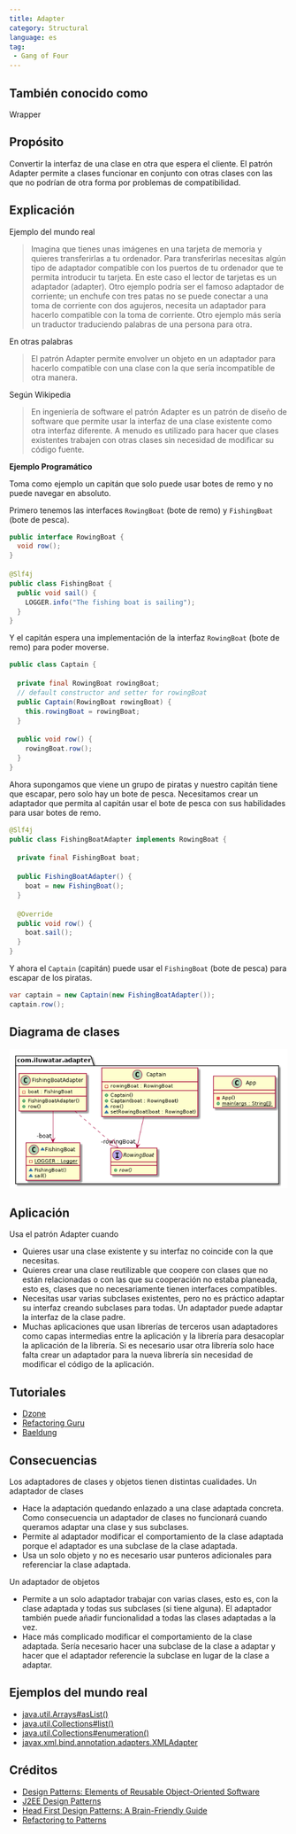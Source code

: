 ```yaml
---
title: Adapter
category: Structural
language: es
tag:
 - Gang of Four
---
```


## También conocido como

Wrapper

## Propósito

Convertir la interfaz de una clase en otra que espera el cliente. El patrón Adapter permite a clases funcionar en conjunto con otras clases con las que no podrían de otra forma por problemas de compatibilidad.

## Explicación

Ejemplo del mundo real

> Imagina que tienes unas imágenes en una tarjeta de memoria y quieres transferirlas a tu ordenador. Para transferirlas necesitas algún tipo de adaptador compatible con los puertos de tu ordenador que te permita introducir tu tarjeta. En este caso el lector de tarjetas es un adaptador (adapter).
> Otro ejemplo podría ser el famoso adaptador de corriente; un enchufe con tres patas no se puede conectar a una toma de corriente con dos agujeros, necesita un adaptador para hacerlo compatible con la toma de corriente.
> Otro ejemplo más sería un traductor traduciendo palabras de una persona para otra.

En otras palabras

> El patrón Adapter permite envolver un objeto en un adaptador para hacerlo compatible con una clase con la que sería incompatible de otra manera.

Según Wikipedia

> En ingeniería de software el patrón Adapter es un patrón de diseño de software que permite usar la interfaz de una clase existente como otra interfaz diferente. A menudo es utilizado para hacer que clases existentes trabajen con otras clases sin necesidad de modificar su código fuente.

**Ejemplo Programático**

Toma como ejemplo un capitán que solo puede usar botes de remo y no puede navegar en absoluto.

Primero tenemos las interfaces `RowingBoat` (bote de remo) y `FishingBoat` (bote de pesca).

```java
public interface RowingBoat {
  void row();
}

@Slf4j
public class FishingBoat {
  public void sail() {
    LOGGER.info("The fishing boat is sailing");
  }
}
```

Y el capitán espera una implementación de la interfaz `RowingBoat` (bote de remo) para poder moverse.

```java
public class Captain {

  private final RowingBoat rowingBoat;
  // default constructor and setter for rowingBoat
  public Captain(RowingBoat rowingBoat) {
    this.rowingBoat = rowingBoat;
  }

  public void row() {
    rowingBoat.row();
  }
}
```

Ahora supongamos que viene un grupo de piratas y nuestro capitán tiene que escapar, pero solo hay un bote de pesca. Necesitamos crear un adaptador que permita al capitán usar el bote de pesca con sus habilidades para usar botes de remo.

```java
@Slf4j
public class FishingBoatAdapter implements RowingBoat {

  private final FishingBoat boat;

  public FishingBoatAdapter() {
    boat = new FishingBoat();
  }

  @Override
  public void row() {
    boat.sail();
  }
}
```

Y ahora el `Captain` (capitán) puede usar el `FishingBoat` (bote de pesca) para escapar de los piratas.

```java
var captain = new Captain(new FishingBoatAdapter());
captain.row();
```

## Diagrama de clases

![alt text](./etc/adapter.urm.png "Adapter class diagram")

## Aplicación

Usa el patrón Adapter cuando

* Quieres usar una clase existente y su interfaz no coincide con la que necesitas.
* Quieres crear una clase reutilizable que coopere con clases que no están relacionadas o con las que su cooperación no estaba planeada, esto es, clases que no necesariamente tienen interfaces compatibles.
* Necesitas usar varias subclases existentes, pero no es práctico adaptar su interfaz creando subclases para todas. Un adaptador puede adaptar la interfaz de la clase padre.
* Muchas aplicaciones que usan librerías de terceros usan adaptadores como capas intermedias entre la aplicación y la librería para desacoplar la aplicación de la librería. Si es necesario usar otra librería solo hace falta crear un adaptador para la nueva librería sin necesidad de modificar el código de la aplicación.

## Tutoriales

* [Dzone](https://dzone.com/articles/adapter-design-pattern-in-java)
* [Refactoring Guru](https://refactoring.guru/design-patterns/adapter/java/example)
* [Baeldung](https://www.baeldung.com/java-adapter-pattern)

## Consecuencias

Los adaptadores de clases y objetos tienen distintas cualidades. Un adaptador de clases

* Hace la adaptación quedando enlazado a una clase adaptada concreta. Como consecuencia un adaptador de clases no funcionará cuando queramos adaptar una clase y sus subclases.
* Permite al adaptador modificar el comportamiento de la clase adaptada porque el adaptador es una subclase de la clase adaptada.
* Usa un solo objeto y no es necesario usar punteros adicionales para referenciar la clase adaptada.

Un adaptador de objetos

* Permite a un solo adaptador trabajar con varias clases, esto es, con la clase adaptada y todas sus subclases (si tiene alguna). El adaptador también puede añadir funcionalidad a todas las clases adaptadas a la vez.
* Hace más complicado modificar el comportamiento de la clase adaptada. Sería necesario hacer una subclase de la clase a adaptar y hacer que el adaptador referencie la subclase en lugar de la clase a adaptar.

## Ejemplos del mundo real

* [java.util.Arrays#asList()](http://docs.oracle.com/javase/8/docs/api/java/util/Arrays.html#asList%28T...%29)
* [java.util.Collections#list()](https://docs.oracle.com/javase/8/docs/api/java/util/Collections.html#list-java.util.Enumeration-)
* [java.util.Collections#enumeration()](https://docs.oracle.com/javase/8/docs/api/java/util/Collections.html#enumeration-java.util.Collection-)
* [javax.xml.bind.annotation.adapters.XMLAdapter](http://docs.oracle.com/javase/8/docs/api/javax/xml/bind/annotation/adapters/XmlAdapter.html#marshal-BoundType-)

## Créditos

* [Design Patterns: Elements of Reusable Object-Oriented Software](https://www.amazon.com/gp/product/0201633612/ref=as_li_tl?ie=UTF8&camp=1789&creative=9325&creativeASIN=0201633612&linkCode=as2&tag=javadesignpat-20&linkId=675d49790ce11db99d90bde47f1aeb59)
* [J2EE Design Patterns](https://www.amazon.com/gp/product/0596004273/ref=as_li_tl?ie=UTF8&camp=1789&creative=9325&creativeASIN=0596004273&linkCode=as2&tag=javadesignpat-20&linkId=48d37c67fb3d845b802fa9b619ad8f31)
* [Head First Design Patterns: A Brain-Friendly Guide](https://www.amazon.com/gp/product/0596007124/ref=as_li_tl?ie=UTF8&camp=1789&creative=9325&creativeASIN=0596007124&linkCode=as2&tag=javadesignpat-20&linkId=6b8b6eea86021af6c8e3cd3fc382cb5b)
* [Refactoring to Patterns](https://www.amazon.com/gp/product/0321213351/ref=as_li_tl?ie=UTF8&camp=1789&creative=9325&creativeASIN=0321213351&linkCode=as2&tag=javadesignpat-20&linkId=2a76fcb387234bc71b1c61150b3cc3a7)
